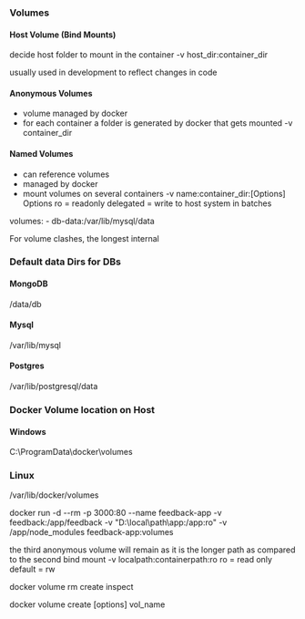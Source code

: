 ### Volumes

#### Host Volume (Bind Mounts)
decide host folder to mount in the container
-v host_dir:container_dir

usually used in development to reflect changes in code


#### Anonymous Volumes
- volume managed by docker
- for each container a folder is generated by docker that gets mounted
    -v container_dir

#### Named Volumes
- can reference volumes
- managed by docker
- mount volumes on several containers
    -v name:container_dir:[Options]
    Options
        ro = readonly
        delegated = write to host system in batches


volumes:
    - db-data:/var/lib/mysql/data


For volume clashes, the longest internal 

### Default data Dirs for DBs

#### MongoDB
/data/db

#### Mysql
/var/lib/mysql

#### Postgres
/var/lib/postgresql/data


### Docker Volume location on Host

#### Windows
C:\ProgramData\docker\volumes

### Linux
/var/lib/docker/volumes


docker run -d --rm -p 3000:80 --name feedback-app -v feedback:/app/feedback -v "D:\local\path\app:/app:ro" -v /app/node_modules feedback-app:volumes

the third anonymous volume will remain as it is the longer path as compared to the second bind mount
-v localpath:containerpath:ro
    ro = read only
    default = rw

docker volume
    rm
    create
    inspect

docker volume create [options] vol_name

